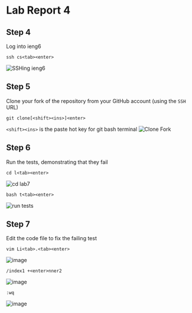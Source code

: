 # Lab Report 4

## Step 4
Log into ieng6
```
ssh cs<tab><enter>
```
![SSHing ieng6](https://github.com/branzanger/CSE15L-LabReports/assets/66757687/39653bea-571d-4c0c-be0a-01ebcc32c6c3)

## Step 5
Clone your fork of the repository from your GitHub account (using the `SSH` URL)
```
git clone[<shift><ins>]<enter>
```
`<shift><ins>` is the paste hot key for git bash terminal
![Clone Fork](https://github.com/branzanger/CSE15L-LabReports/assets/66757687/53bc796c-1d17-46c2-a8b9-4a14cae002df)

## Step 6
Run the tests, demonstrating that they fail
```
cd l<tab><enter>
```
![cd lab7](https://github.com/branzanger/CSE15L-LabReports/assets/66757687/b992980f-08d8-4867-a3cd-4845f396f8d4)
```
bash t<tab><enter>
```
![run tests](https://github.com/branzanger/CSE15L-LabReports/assets/66757687/ad976f32-24af-43bc-8c58-28b7dacd2c80)

## Step 7
Edit the code file to fix the failing test
```
vim Li<tab>.<tab><enter>
```
![image](https://github.com/branzanger/CSE15L-LabReports/assets/66757687/32c128df-cad7-45d6-a8b8-ba3954a7462d)
```
/index1 +<enter>nner2
```
![image](https://github.com/branzanger/CSE15L-LabReports/assets/66757687/ba7621cc-34c9-4e45-83c3-6b8655453405)
```
:wq
```
![image](https://github.com/branzanger/CSE15L-LabReports/assets/66757687/e206540a-3c97-4bf7-bd87-d97ad4eaadd6)









